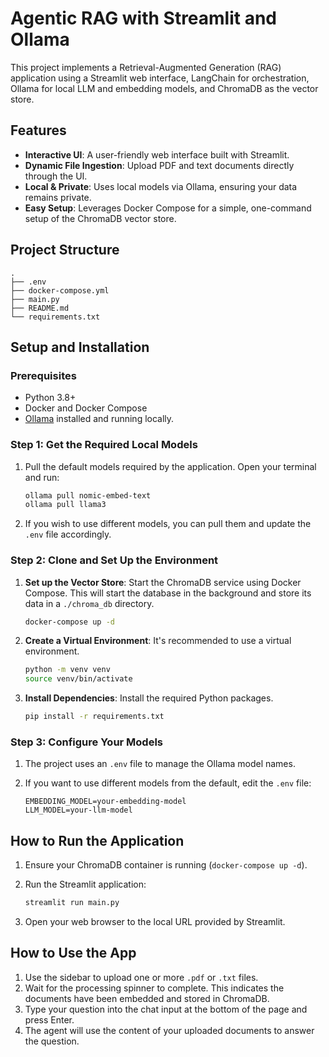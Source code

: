 # Agentic RAG with Streamlit and Ollama

This project implements a Retrieval-Augmented Generation (RAG) application using a Streamlit web interface, LangChain for orchestration, Ollama for local LLM and embedding models, and ChromaDB as the vector store.

## Features

- **Interactive UI**: A user-friendly web interface built with Streamlit.
- **Dynamic File Ingestion**: Upload PDF and text documents directly through the UI.
- **Local & Private**: Uses local models via Ollama, ensuring your data remains private.
- **Easy Setup**: Leverages Docker Compose for a simple, one-command setup of the ChromaDB vector store.

## Project Structure

```
.
├── .env
├── docker-compose.yml
├── main.py
├── README.md
└── requirements.txt
```

## Setup and Installation

### Prerequisites

- Python 3.8+
- Docker and Docker Compose
- [Ollama](https://ollama.com/) installed and running locally.

### Step 1: Get the Required Local Models

1.  Pull the default models required by the application. Open your terminal and run:

    ```bash
    ollama pull nomic-embed-text
    ollama pull llama3
    ```

2.  If you wish to use different models, you can pull them and update the `.env` file accordingly.

### Step 2: Clone and Set Up the Environment

1.  **Set up the Vector Store**: Start the ChromaDB service using Docker Compose. This will start the database in the background and store its data in a `./chroma_db` directory.

    ```bash
    docker-compose up -d
    ```

2.  **Create a Virtual Environment**: It's recommended to use a virtual environment.

    ```bash
    python -m venv venv
    source venv/bin/activate
    ```

3.  **Install Dependencies**: Install the required Python packages.

    ```bash
    pip install -r requirements.txt
    ```

### Step 3: Configure Your Models

1.  The project uses an `.env` file to manage the Ollama model names.
2.  If you want to use different models from the default, edit the `.env` file:

    ```
    EMBEDDING_MODEL=your-embedding-model
    LLM_MODEL=your-llm-model
    ```

## How to Run the Application

1.  Ensure your ChromaDB container is running (`docker-compose up -d`).
2.  Run the Streamlit application:

    ```bash
    streamlit run main.py
    ```

3.  Open your web browser to the local URL provided by Streamlit.

## How to Use the App

1.  Use the sidebar to upload one or more `.pdf` or `.txt` files.
2.  Wait for the processing spinner to complete. This indicates the documents have been embedded and stored in ChromaDB.
3.  Type your question into the chat input at the bottom of the page and press Enter.
4.  The agent will use the content of your uploaded documents to answer the question.
